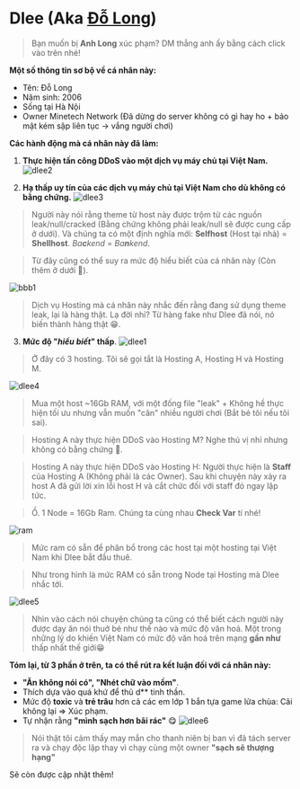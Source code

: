 # Dlee (Aka [Đỗ Long](https://www.facebook.com/groups/972581796927367/user/100034920576738))
> Bạn muốn bị **Anh Long** xúc phạm? DM thẳng anh ấy bằng cách click vào trên nhé!

**Một số thông tin sơ bộ về cá nhân này:**
- Tên: Đỗ Long
- Năm sinh: 2006
- Sống tại Hà Nội
- Owner Minetech Network  (Đã dừng do server không có gì hay ho + bảo mật kém sập liên tục -> vắng người chơi)

**Các hành động mà cá nhân này đã làm:**
1. **Thực hiện tấn công DDoS vào một dịch vụ máy chủ tại Việt Nam.**
![dlee2](https://files.asakacloud.vn/share/list-of-shame/dlee/dlee2.png)

2. **Hạ thấp uy tín của các dịch vụ máy chủ tại Việt Nam cho dù không có bằng chứng.**
![dlee3](https://files.asakacloud.vn/share/list-of-shame/dlee/dlee3.png)
> Người này nói rằng theme từ host này được trộm từ các nguồn leak/null/cracked (Bằng chứng không phải leak/null sẽ được cung cấp ở dưới).
> Và chúng ta có một định nghĩa mới: **Selfhost** (Host tại nhà) = **Shellhost**.
> *Ba****c****kend* = *Ba****n****kend*.

> Từ đây cũng có thể suy ra mức độ hiểu biết của cá nhân này (Còn thêm ở dưới 🫡).

![bbb1](https://files.asakacloud.vn/share/list-of-shame/dlee/bbbmedusa.png)
> Dịch vụ Hosting mà cá nhân này nhắc đến rằng đang sử dụng theme leak, lại là hàng thật.
> Lạ đời nhỉ? Từ hàng fake như Dlee đã nói, nó biến thành hàng thật 😁.

3. **Mức độ "*****hiểu biết*****" thấp**.
![dlee1](https://files.asakacloud.vn/share/list-of-shame/dlee/dlee1.png)
> Ở đây có 3 hosting. Tôi sẽ gọi tắt là Hosting A, Hosting H và Hosting M.

![dlee4](https://files.asakacloud.vn/share/list-of-shame/dlee/dlee4.png)
> Mua một host ~16Gb RAM, với một đống file "leak" + Không hề thực hiện tối ưu nhưng vẫn muốn "cân" nhiều người chơi (Bắt bẻ tôi nếu tôi sai).

> Hosting A này thực hiện DDoS vào Hosting M? Nghe thú vị nhỉ nhưng không có bằng chứng 🫡.

> Hosting A này thực hiện DDoS vào Hosting H: Người thực hiện là **Staff** của Hosting A (Không phải là các Owner). Sau khi chuyện này xảy ra host A đã gửi lời xin lỗi host H và cắt chức đối với staff đó ngay lập tức.

> Ồ. 1 Node = 16Gb Ram. Chúng ta cùng nhau **Check Var** tí nhé!

![ram](https://files.asakacloud.vn/share/list-of-shame/dlee/ramasakanode3.png)
> Mức ram có sẵn để phân bổ trong các host tại một hosting tại Việt Nam khi Dlee bắt đầu thuê.

> Như trong hình là mức RAM có sẵn trong Node tại Hosting mà Dlee nhắc tới.

![dlee5](https://files.asakacloud.vn/share/list-of-shame/dlee/dlee5.png)
> Nhìn vào cách nói chuyện chúng ta cũng có thể biết cách người này được dạy ăn nói thuở bé như thế nào và mức độ văn hoá. Một trong những lý do khiến Việt Nam có mức độ văn hoá trên mạng **gần như** thấp nhất thế giới😁

**Tóm lại, từ 3 phần ở trên, ta có thể rút ra kết luận đối với cá nhân này:**
- **"Ăn không nói có", "Nhét chữ vào mồm"**.
- Thích dựa vào quá khứ để thủ d** tinh thần.
- Mức độ **toxic** và **trẻ trâu** hơn cả các em lớp 1 bắn tựa game lửa chùa: Cãi không lại => Xúc phạm.
- Tự nhận rằng **"mình sạch hơn bãi rác"** 😋
![dlee6](https://files.asakacloud.vn/share/list-of-shame/dlee/dlee6.png)
> Nói thật tôi cảm thấy may mắn cho thanh niên bị ban vì đã tách server ra và chạy độc lập thay vì chạy cùng một owner **"sạch sẽ thượng hạng"**

Sẽ còn được cập nhật thêm!